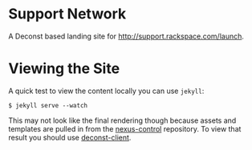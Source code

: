
# Support Network

A Deconst based landing site for http://support.rackspace.com/launch.

# Viewing the Site

A quick test to view the content locally you can use `jekyll`:

    $ jekyll serve --watch

This may not look like the final rendering though because assets and templates
are pulled in from the
[nexus-control](https://github.com/rackerlabs/nexus-control) repository.  To
view that result you should use
[deconst-client](https://github.com/deconst/client).


